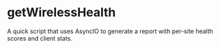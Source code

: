 # getWirelessHealth
A quick script that uses AsyncIO to generate a report with per-site health scores and client stats. 
